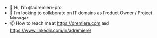 - 👋 Hi, I’m @adremiere-pro
- 💞️ I’m looking to collaborate on IT domains as Product Owner / Project Manager
- 📫 How to reach me at https://dremiere.com and https://www.linkedin.com/in/adremiere/
